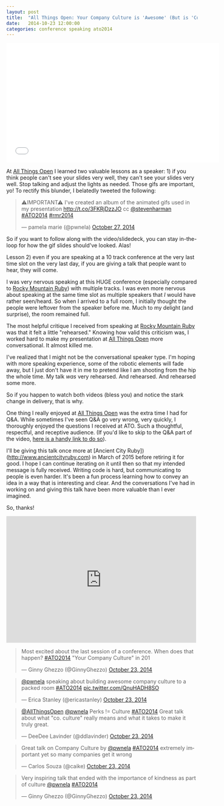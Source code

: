 ```yaml
---
layout: post
title:  "All Things Open: Your Company Culture is 'Awesome' (But is 'Company Culture' a lie?)"
date:   2014-10-23 12:00:00
categories: conference speaking ato2014
---
```


<iframe width="560" height="315" src="//www.youtube.com/embed/16k_GLB755s" frameborder="0" allowfullscreen></iframe>
<script async class="speakerdeck-embed" data-id="58e63ef040100132a66a02ffc51d0cae" data-ratio="1.33333333333333" src="//speakerdeck.com/assets/embed.js"></script>

At [All Things Open](http://allthingsopen.org) I learned two valuable lessons as a speaker: 1) if you think people can't see your slides very well, they can't see your slides very well. Stop talking and adjust the lights as needed. Those gifs are important, yo! To rectify this blunder, I belatedly tweeted the following:

<blockquote class="twitter-tweet" lang="en"><p>⚠IMPORTANT⚠ I&#39;ve created an album of the animated gifs used in my presentation <a href="http://t.co/3FKRjDzzJO">http://t.co/3FKRjDzzJO</a> cc <a href="https://twitter.com/stevenharman">@stevenharman</a> <a href="https://twitter.com/hashtag/ATO2014?src=hash">#ATO2014</a> <a href="https://twitter.com/hashtag/rmr2014?src=hash">#rmr2014</a></p>&mdash; pamela marie (@pwnela) <a href="https://twitter.com/pwnela/status/526747202329509888">October 27, 2014</a></blockquote> <script async src="//platform.twitter.com/widgets.js" charset="utf-8"></script>

So if you want to follow along with the video/slidedeck, you can stay in-the-loop for how the gif slides should've looked. Alas!

Lesson 2) even if you are speaking at a 10 track conference at the very last time slot on the very last day, if you are giving a talk that people want to hear, they will come. 

I was very nervous speaking at this HUGE conference (especially compared to [Rocky Mountain Ruby](http://pwnela.com/conference/speaking/rmr2014/2014/09/25/rocky-mountain-ruby-2014.html)) with multiple tracks. I was even more nervous about speaking at the same time slot as multiple speakers that *I* would have rather seen/heard. So when I arrived to a full room, I initially thought the people were leftover from the speaker before me. Much to my delight (and surprise), the room remained full.

The most helpful critique I received from speaking at [Rocky Mountain Ruby](http://pwnela.com/conference/speaking/rmr2014/2014/09/25/rocky-mountain-ruby-2014.html) was that it felt a little "rehearsed." Knowing how valid this criticism was, I worked hard to make my presentation at [All Things Open](http://allthingsopen.org) more conversational. It almost killed me. 

I've realized that I might not be the conversational speaker type. I'm hoping with more speaking experience, some of the robotic elements will fade away, but I just don't have it in me to pretend like I am shooting from the hip the whole time. My talk *was* very rehearsed. And rehearsed. And rehearsed some more.

So if you happen to watch both videos (bless you) and notice the stark change in delivery, that is why.

One thing I really enjoyed at [All Things Open](http://allthingsopen.org) was the extra time I had for Q&A. While sometimes I've seen Q&A go very wrong, very quickly, I thoroughly enjoyed the questions I received at ATO. Such a thoughtful, respectful, and receptive audience. (If you'd like to skip to the Q&A part of the video, [here is a handy link to do so](www.youtube.com/embed/16k_GLB755s)).

I'll be giving this talk once more at [Ancient City Ruby])(http://www.ancientcityruby.com) in March of 2015 before retiring it for good. I hope I can continue iterating on it until then so that my intended message is fully received. Writing code is hard, but communicating to people is even harder. It's been a fun process learning how to convey an idea in a way that is interesting and clear. And the conversations I've had in working on and giving this talk have been more valuable than I ever imagined.

So, thanks!

<iframe src="https://www.flickr.com/photos/allthingsopen/15138782533/player/" width="500" height="333" frameborder="0" allowfullscreen webkitallowfullscreen mozallowfullscreen oallowfullscreen msallowfullscreen></iframe>

<blockquote class="twitter-tweet" lang="en"><p>Most excited about the last session of a conference. When does that happen? <a href="https://twitter.com/hashtag/ATO2014?src=hash">#ATO2014</a> &quot;Your Company Culture&quot; in 201</p>&mdash; Ginny Ghezzo (@GinnyGhezzo) <a href="https://twitter.com/GinnyGhezzo/status/525376461294018560">October 23, 2014</a></blockquote> <script async src="//platform.twitter.com/widgets.js" charset="utf-8"></script>

<blockquote class="twitter-tweet" lang="en"><p><a href="https://twitter.com/pwnela">@pwnela</a> speaking about building awesome company culture to a packed room <a href="https://twitter.com/hashtag/ATO2014?src=hash">#ATO2014</a> <a href="http://t.co/QnuHADH8SO">pic.twitter.com/QnuHADH8SO</a></p>&mdash; Erica Stanley (@ericastanley) <a href="https://twitter.com/ericastanley/status/525388130573357056">October 23, 2014</a></blockquote> <script async src="//platform.twitter.com/widgets.js" charset="utf-8"></script>

<blockquote class="twitter-tweet" lang="en"><p><a href="https://twitter.com/AllThingsOpen">@AllThingsOpen</a> <a href="https://twitter.com/pwnela">@pwnela</a> Perks != Culture <a href="https://twitter.com/hashtag/ATO2014?src=hash">#ATO2014</a> Great talk about what &quot;co. culture&quot; really means and what it takes to make it truly great.</p>&mdash; DeeDee Lavinder (@ddlavinder) <a href="https://twitter.com/ddlavinder/status/525389491117109248">October 23, 2014</a></blockquote> <script async src="//platform.twitter.com/widgets.js" charset="utf-8"></script>

<blockquote class="twitter-tweet" lang="en"><p>Great talk on Company Culture by <a href="https://twitter.com/pwnela">@pwnela</a> <a href="https://twitter.com/hashtag/ATO2014?src=hash">#ATO2014</a> extremely important yet so many companies get it wrong</p>&mdash; Carlos Souza (@caike) <a href="https://twitter.com/caike/status/525390967126654976">October 23, 2014</a></blockquote> <script async src="//platform.twitter.com/widgets.js" charset="utf-8"></script>

<blockquote class="twitter-tweet" lang="en"><p>Very inspiring talk that ended with the importance of kindness as part of culture <a href="https://twitter.com/pwnela">@pwnela</a> <a href="https://twitter.com/hashtag/ATO2014?src=hash">#ATO2014</a></p>&mdash; Ginny Ghezzo (@GinnyGhezzo) <a href="https://twitter.com/GinnyGhezzo/status/525387378152587264">October 23, 2014</a></blockquote> <script async src="//platform.twitter.com/widgets.js" charset="utf-8"></script>


